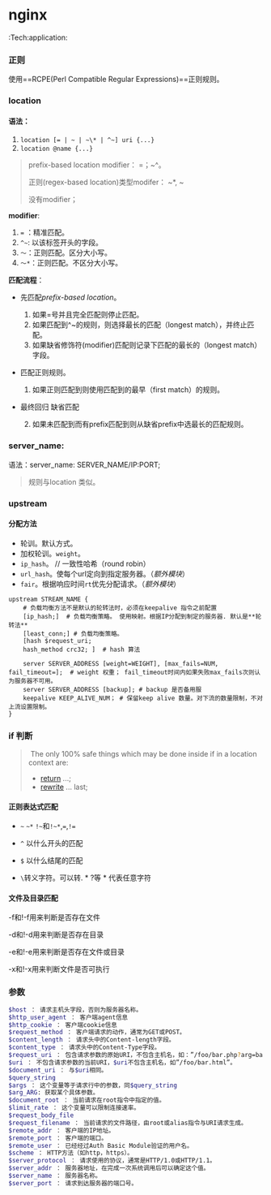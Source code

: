 # nginx
:Tech:application:

### 正则

使用==RCPE(Perl Compatible Regular Expressions)==正则规则。

### location

#### 语法：
  1. `location [= | ~ | ~\* | ^~] uri {...}`
  2. `location @name {...}`

> prefix-based location modifier： =；~^。 
>
> 正则(regex-based location)类型modifer： ~*, ~
>
> 没有modifier；

**modifier**:

1. `=` ：精准匹配。
2. `^~`: 以该标签开头的字段。
3. `～`：正则匹配。区分大小写。
4. `～*`：正则匹配。不区分大小写。

**匹配流程**：

- 先匹配*prefix-based location*。
  
  1. 如果=号并且完全匹配则停止匹配。
  2. 如果匹配到^~的规则，则选择最长的匹配（longest match），并终止匹配。
  3. 如果缺省修饰符(modifier)匹配则记录下匹配的最长的（longest match）字段。

- 匹配正则规则。
  
  1. 如果正则匹配到则使用匹配到的最早（first match）的规则。
  
- 最终回归 缺省匹配
  
  2. 如果未匹配到而有prefix匹配到则从缺省prefix中选最长的匹配规则。

### server_name:

语法：server_name: SERVER_NAME/IP:PORT;

> 规则与location 类似。

### upstream

#### 分配方法

- 轮训。默认方式。
- 加权轮训。`weight`。
- `ip_hash`。 // 一致性哈希（round robin）
- `url_hash`。使每个url定向到指定服务器。（*额外模块*）
- `fair`。根据响应时间`rt`优先分配请求。（*额外模块*）

```nginx
upstream STREAM_NAME {
    # 负载均衡方法不是默认的轮转法时，必须在keepalive 指令之前配置
    [ip_hash;]  # 负载均衡策略。 使用映射。根据IP分配到制定的服务器. 默认是**轮转法**
    [least_conn;] # 负载均衡策略。
    [hash $request_uri; 
    hash_method crc32; ]  # hash 算法
        
    server SERVER_ADDRESS [weight=WEIGHT], [max_fails=NUM, fail_timeout=];  # weight 权重； fail_timeout时间内如果失败max_fails次则认为服务器不可用。
    server SERVER_ADDRESS [backup]; # backup 是否备用服
    keepalive KEEP_ALIVE_NUM； # 保留keep alive 数量。对下流的数量限制，不对上流设置限制。 
}
```

### if 判断

> ​	The only 100% safe things which may be done inside if in a location context are:
>
> - [return](https://nginx.org/en/docs/http/ngx_http_rewrite_module.html#return) ...;
> - [rewrite](https://nginx.org/en/docs/http/ngx_http_rewrite_module.html#rewrite) ... last;

#### 正则表达式匹配

- `~` `~*` `!~`和`!~*`,`=`,`!=`

- `^` 以什么开头的匹配

- `$` 以什么结尾的匹配

- `\`转义字符。可以转. * ?等 \* 代表任意字符

####  文件及目录匹配

-f和!-f用来判断是否存在文件

-d和!-d用来判断是否存在目录

-e和!-e用来判断是否存在文件或目录

-x和!-x用来判断文件是否可执行

### 参数

```bash
$host ： 请求主机头字段，否则为服务器名称。
$http_user_agent ： 客户端agent信息
$http_cookie ： 客户端cookie信息
$request_method ： 客户端请求的动作，通常为GET或POST。
$content_length ： 请求头中的Content-length字段。
$content_type ： 请求头中的Content-Type字段。
$request_uri ： 包含请求参数的原始URI，不包含主机名，如：”/foo/bar.php?arg=baz”。
$uri ： 不包含请求参数的当前URI，$uri不包含主机名，如”/foo/bar.html”。
$document_uri ： 与$uri相同。
$query_string 
$args ： 这个变量等于请求行中的参数，同$query_string
$arg_ARG: 获取某个具体参数。
$document_root ： 当前请求在root指令中指定的值。
$limit_rate ： 这个变量可以限制连接速率。
$request_body_file 
$request_filename ： 当前请求的文件路径，由root或alias指令与URI请求生成。
$remote_addr ： 客户端的IP地址。
$remote_port ： 客户端的端口。
$remote_user ： 已经经过Auth Basic Module验证的用户名。
$scheme ： HTTP方法（如http，https）。
$server_protocol ： 请求使用的协议，通常是HTTP/1.0或HTTP/1.1。
$server_addr ： 服务器地址，在完成一次系统调用后可以确定这个值。
$server_name ： 服务器名称。
$server_port ： 请求到达服务器的端口号。
```
